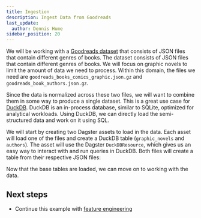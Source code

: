 ```yaml
---
title: Ingestion
description: Ingest Data from Goodreads
last_update:
  author: Dennis Hume
sidebar_position: 20
---
```


We will be working with a [Goodreads dataset](https://mengtingwan.github.io/data/goodreads#datasets) that consists of JSON files that contain different genres of books. The dataset consists of JSON files that contain different genres of books. We will focus on graphic novels to limit the amount of data we need to process. Within this domain, the files we need are `goodreads_books_comics_graphic.json.gz` and `goodreads_book_authors.json.gz`.

Since the data is normalized across these two files, we will want to combine them in some way to produce a single dataset. This is a great use case for [DuckDB](https://duckdb.org). DuckDB is an in-process database, similar to SQLite, optimized for analytical workloads. Using DuckDB, we can directly load the semi-structured data and work on it using SQL.

We will start by creating two Dagster assets to load in the data. Each asset will load one of the files and create a DuckDB table (`graphic_novels` and `authors`). The asset will use the Dagster `DuckDBResource`, which gives us an easy way to interact with and run queries in DuckDB. Both files will create a table from their respective JSON files:

<CodeExample
  path="docs_projects/project_llm_fine_tune/src/project_llm_fine_tune/defs/assets.py"
  language="python"
  startAfter="start_graphic_novel"
  endBefore="end_graphic_novel"
  title="src/project_llm_fine_tune/defs/assets.py"
/>

Now that the base tables are loaded, we can move on to working with the data.

## Next steps

- Continue this example with [feature engineering](/examples/llm-fine-tuning/feature-engineering)

